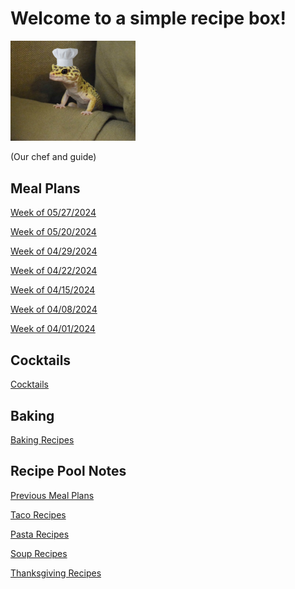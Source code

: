 # Welcome to a simple recipe box!

<img src="./lizard_chef.jpg" alt="Our Hero" width="200"/>

(Our chef and guide) 

## Meal Plans

[Week of 05/27/2024](./mealplan20240527.md)

[Week of 05/20/2024](./mealplan20240520.md)

[Week of 04/29/2024](./mealplan20240429.md)

[Week of 04/22/2024](./mealplan20240422.md)

[Week of 04/15/2024](./mealplan20240415.md)

[Week of 04/08/2024](./mealplan20240408.md)

[Week of 04/01/2024](./mealplan20240401.md)

## Cocktails

[Cocktails](./CockTailIndex.md)

## Baking

[Baking Recipes](./BakingIndex.md)

## Recipe Pool Notes

[Previous Meal Plans](./PreviousMealPlansIndex.md)

[Taco Recipes](./TacoRecipeIdeas.md)

[Pasta Recipes](./PastaRecipeIdeas.md)

[Soup Recipes](./SoupIndex.md)

[Thanksgiving Recipes](./ThanksgivingIndex.md)